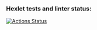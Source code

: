 ### Hexlet tests and linter status:
[![Actions Status](https://github.com/antonSyomin/layout-designer-project-58/actions/workflows/hexlet-check.yml/badge.svg)](https://github.com/antonSyomin/layout-designer-project-58/actions)